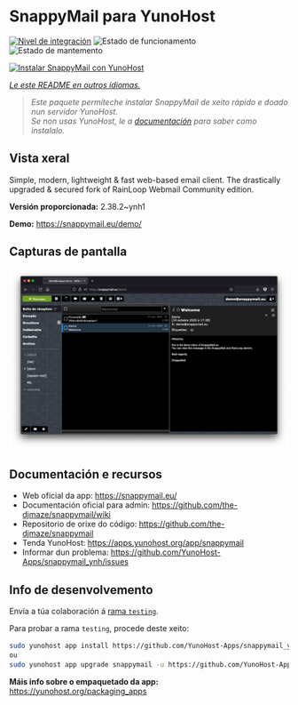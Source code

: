 <!--
NOTA: Este README foi creado automáticamente por <https://github.com/YunoHost/apps/tree/master/tools/readme_generator>
NON debe editarse manualmente.
-->

# SnappyMail para YunoHost

[![Nivel de integración](https://dash.yunohost.org/integration/snappymail.svg)](https://ci-apps.yunohost.org/ci/apps/snappymail/) ![Estado de funcionamento](https://ci-apps.yunohost.org/ci/badges/snappymail.status.svg) ![Estado de mantemento](https://ci-apps.yunohost.org/ci/badges/snappymail.maintain.svg)

[![Instalar SnappyMail con YunoHost](https://install-app.yunohost.org/install-with-yunohost.svg)](https://install-app.yunohost.org/?app=snappymail)

*[Le este README en outros idiomas.](./ALL_README.md)*

> *Este paquete permíteche instalar SnappyMail de xeito rápido e doado nun servidor YunoHost.*  
> *Se non usas YunoHost, le a [documentación](https://yunohost.org/install) para saber como instalalo.*

## Vista xeral

Simple, modern, lightweight & fast web-based email client. The drastically upgraded & secured fork of RainLoop Webmail Community edition.


**Versión proporcionada:** 2.38.2~ynh1

**Demo:** <https://snappymail.eu/demo/>

## Capturas de pantalla

![Captura de pantalla de SnappyMail](./doc/screenshots/screenshot.png)

## Documentación e recursos

- Web oficial da app: <https://snappymail.eu/>
- Documentación oficial para admin: <https://github.com/the-djmaze/snappymail/wiki>
- Repositorio de orixe do código: <https://github.com/the-djmaze/snappymail>
- Tenda YunoHost: <https://apps.yunohost.org/app/snappymail>
- Informar dun problema: <https://github.com/YunoHost-Apps/snappymail_ynh/issues>

## Info de desenvolvemento

Envía a túa colaboración á [rama `testing`](https://github.com/YunoHost-Apps/snappymail_ynh/tree/testing).

Para probar a rama `testing`, procede deste xeito:

```bash
sudo yunohost app install https://github.com/YunoHost-Apps/snappymail_ynh/tree/testing --debug
ou
sudo yunohost app upgrade snappymail -u https://github.com/YunoHost-Apps/snappymail_ynh/tree/testing --debug
```

**Máis info sobre o empaquetado da app:** <https://yunohost.org/packaging_apps>

